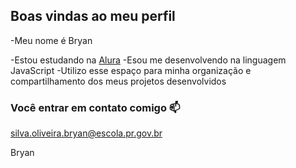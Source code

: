 ## Boas vindas ao meu perfil

-Meu nome é Bryan 

-Estou estudando na [Alura](https://www.alura.com.br)
-Esou me desenvolvendo na linguagem JavaScript
-Utilizo esse espaço para minha organização e compartilhamento dos meus projetos desenvolvidos

### Você entrar em contato comigo 📫

silva.oliveira.bryan@escola.pr.gov.br

Bryan
